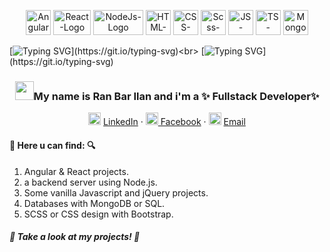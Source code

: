 
<p align="center"> 
<img src="https://upload.wikimedia.org/wikipedia/commons/c/cf/Angular_full_color_logo.svg" width="40" height="40" alt="Angular-logo">
<img src="https://upload.wikimedia.org/wikipedia/commons/a/a7/React-icon.svg" alt="React-Logo" width="60" height="40">
<img src="https://miro.medium.com/max/512/1*314zAbKFKYTuxHNwRO07SA.png" alt="NodeJs-Logo" width="80" height="40">
<img src="https://cdn.worldvectorlogo.com/logos/html-1.svg" width="40" height="40" alt="HTML-Logo">
<img src="https://static.cdnlogo.com/logos/c/18/css.svg" width="40" height="40" alt="CSS-Logo">
<img src="https://camo.githubusercontent.com/c38bf4a44750bd9b576a2259a5074dd277d63f0a412b5b1f31f54e516711ef5b/687474703a2f2f736173732d6c616e672e636f6d2f6173736574732f696d672f7374796c6567756964652f7365616c2d636f6c6f722d61656630333534632e706e67" alt="Scss-Logo" width="40" height="40">
<img src="https://upload.wikimedia.org/wikipedia/commons/thumb/9/99/Unofficial_JavaScript_logo_2.svg/1024px-Unofficial_JavaScript_logo_2.svg.png" alt="JS-Logo" width="40" height="40">
<img src="https://cdn.worldvectorlogo.com/logos/typescript.svg" width="40" alt="TS-Logo"  height="40">
<img src="https://cdn.worldvectorlogo.com/logos/mongodb-icon-1.svg" alt="MongoDB-Logo" width="40" height="40">
</p>



[![Typing SVG](https://readme-typing-svg.herokuapp.com?color=%2336BCF7&size=24&lines=Welcom+To+My+GitHub.)](https://git.io/typing-svg)<br>
[![Typing SVG](https://readme-typing-svg.herokuapp.com?color=%23F70000&size=12&duration=10000&lines=Please+take+off+your+shoes+before+entering...)](https://git.io/typing-svg)
<h3 align="center"><img src="https://raw.githubusercontent.com/MartinHeinz/MartinHeinz/master/wave.gif" width="30px">My name is Ran Bar Ilan and i'm a ✨ Fullstack Developer✨</h3>
<p align="center">
    <img src="https://cdn2.iconfinder.com/data/icons/social-media-2285/512/1_Linkedin_unofficial_colored_svg-512.png" width="20" height="20" alt="Linkedin-logo">
<a href="https://www.linkedin.com/in/ran-bar-ilan"> LinkedIn</a>
     ·
    <img src="https://cdn2.iconfinder.com/data/icons/social-media-2285/512/1_Facebook_colored_svg_copy-512.png" width="20" height="20" alt="Facebook-logo"><a href="https://www.facebook.com/ranbarilan"> Facebook</a>
    ·
    <img src="https://cdn4.iconfinder.com/data/icons/social-media-logos-6/512/112-gmail_email_mail-256.png" width="20" height="20" alt="Gmail-logo">
    <a href="mailto:rawown@gmail.com">Email</a>
  </p>




#### :mag_right: Here u can find: :mag:
1. Angular & React projects. 
2. a backend server using Node.js.
3. Some vanilla Javascript and jQuery projects.
4. Databases with MongoDB or SQL.
5. SCSS or CSS design with Bootstrap.


##### :eyes: Take a look at my projects! :eyes:

